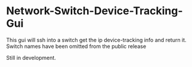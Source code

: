 # Network-Switch-Device-Tracking-Gui
This gui will ssh into a switch get the ip device-tracking info and return it. Switch names have been omitted from the public release

Still in development. 
